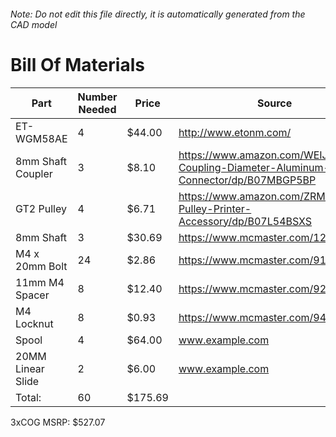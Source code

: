 ###### Note: Do not edit this file directly, it is automatically generated from the CAD model 
# Bill Of Materials 
 |Part|Number Needed|Price|Source| 
 |----|----------|-----|-----|
|ET-WGM58AE|4|$44.00|http://www.etonm.com/|
|8mm Shaft Coupler|3|$8.10|https://www.amazon.com/WEIJ-Coupling-Diameter-Aluminum-Connector/dp/B07MBGP5BP|
|GT2 Pulley|4|$6.71|https://www.amazon.com/ZRM-Timing-Pulley-Printer-Accessory/dp/B07L54BSXS|
|8mm Shaft|3|$30.69|https://www.mcmaster.com/1265k64|
|M4 x 20mm Bolt|24|$2.86|https://www.mcmaster.com/91239a152|
|11mm M4 Spacer|8|$12.40|https://www.mcmaster.com/92871a311|
|M4 Locknut|8|$0.93|https://www.mcmaster.com/94645a101|
|Spool|4|$64.00|www.example.com|
|20MM Linear Slide|2|$6.00|www.example.com|
|Total: |60|$175.69| |

 3xCOG MSRP: $527.07